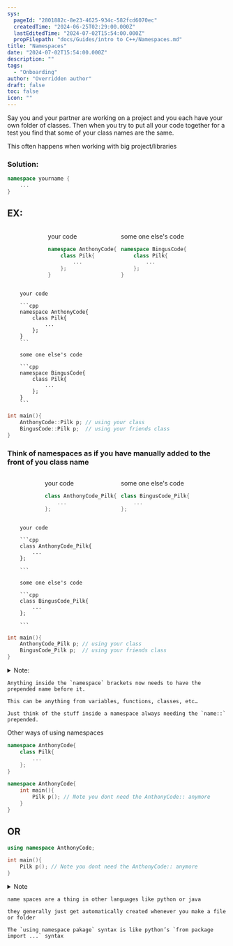 ```yaml
---
sys:
  pageId: "2801882c-8e23-4625-934c-582fcd6070ec"
  createdTime: "2024-06-25T02:29:00.000Z"
  lastEditedTime: "2024-07-02T15:54:00.000Z"
  propFilepath: "docs/Guides/intro to C++/Namespaces.md"
title: "Namespaces"
date: "2024-07-02T15:54:00.000Z"
description: ""
tags:
  - "Onboarding"
author: "Overridden author"
draft: false
toc: false
icon: ""
---
```


Say you and your partner are working on a project and you each have your own folder of classes. Then when you try to put all your code together for a test you find that some of your class names are the same.

This often happens when working with big project/libraries 

### Solution:

```cpp
namespace yourname {
	...
}
```

## EX:

<div style="display: flex;flex-direction: row; column-gap:10px; max-width: 630px;justify-content: center;">
<div>

your code

```cpp
namespace AnthonyCode{
	class Pilk{
		...
	};
}
```

</div>
<div>

some one else's code

```cpp
namespace BingusCode{
	class Pilk{
		...
	};
}
```

</div>
</div>

		your code

		```cpp
		namespace AnthonyCode{
			class Pilk{
				...
			};
		}
		```

		some one else's code

		```cpp
		namespace BingusCode{
			class Pilk{
				...
			};
		}
		```

```cpp
int main(){
	AnthonyCode::Pilk p; // using your class
	BingusCode::Pilk p;  // using your friends class
}
```

### Think of namespaces as if you have manually added to the front of you class name

<div style="display: flex;flex-direction: row; column-gap:10px; max-width: 630px;justify-content: center;">
<div>

your code

```cpp
class AnthonyCode_Pilk{
	...
};

```

</div>
<div>

some one else's code

```cpp
class BingusCode_Pilk{
	...
};

```

</div>
</div>

		your code

		```cpp
		class AnthonyCode_Pilk{
			...
		};
		
		```

		some one else's code

		```cpp
		class BingusCode_Pilk{
			...
		};
		
		```

```cpp
int main(){
	AnthonyCode_Pilk p; // using your class
	BingusCode_Pilk p;  // using your friends class
}
```

<details>
      <summary>Note:</summary>
      Anything inside the `namespace` brackets now needs to have the prepended name before it.
  </details>

	Anything inside the `namespace` brackets now needs to have the prepended name before it.

	This can be anything from variables, functions, classes, etc…

	Just think of the stuff inside a namespace always needing the `name::` prepended.

Other ways of using namespaces

```cpp
namespace AnthonyCode{
	class Pilk{
		...
	};
}
```

```cpp
namespace AnthonyCode{
	int main(){
		Pilk p(); // Note you dont need the AnthonyCode:: anymore
	}
}
```

## OR

```cpp
using namespace AnthonyCode;

int main(){
	Pilk p(); // Note you dont need the AnthonyCode:: anymore
}

```

<details>
      <summary>Note</summary>
      name spaces are a thing in other languages like python or java
  </details>

	name spaces are a thing in other languages like python or java

	they generally just get automatically created whenever you make a file or folder

	The `using namespace pakage` syntax is like python’s `from package import ...` syntax
